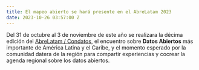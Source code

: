 ```yaml
---
title: El mapeo abierto se hará presente en el AbreLatam 2023
date: 2023-10-26 03:57:00 Z
---
```


Del 31 de octubre al 3 de noviembre de este año se realizara la décima edición del [AbreLatam / Condatos](https://2023.abrelatam.org/), el encuentro sobre **Datos Abiertos** más importante de América Latina y el Caribe, y el momento esperado por la comunidad datera de la región para compartir experiencias y cocrear la agenda regional sobre los datos abiertos.